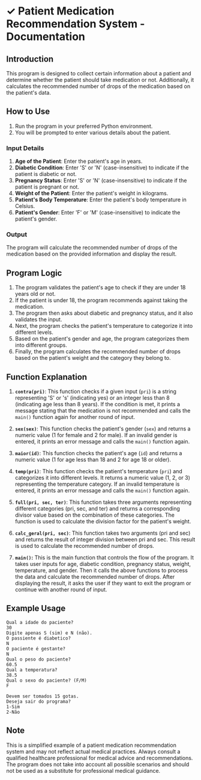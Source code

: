 # ✓  Patient Medication Recommendation System - Documentation

## Introduction
This program is designed to collect certain information about a patient and determine whether the patient should take medication or not. Additionally, it calculates the recommended number of drops of the medication based on the patient's data.

## How to Use
1. Run the program in your preferred Python environment.
2. You will be prompted to enter various details about the patient.

### Input Details
1. **Age of the Patient**: Enter the patient's age in years.
2. **Diabetic Condition**: Enter 'S' or 'N' (case-insensitive) to indicate if the patient is diabetic or not.
3. **Pregnancy Status**: Enter 'S' or 'N' (case-insensitive) to indicate if the patient is pregnant or not.
4. **Weight of the Patient**: Enter the patient's weight in kilograms.
5. **Patient's Body Temperature**: Enter the patient's body temperature in Celsius.
6. **Patient's Gender**: Enter 'F' or 'M' (case-insensitive) to indicate the patient's gender.

### Output
The program will calculate the recommended number of drops of the medication based on the provided information and display the result.

## Program Logic

1. The program validates the patient's age to check if they are under 18 years old or not.
2. If the patient is under 18, the program recommends against taking the medication.
3. The program then asks about diabetic and pregnancy status, and it also validates the input.
4. Next, the program checks the patient's temperature to categorize it into different levels.
5. Based on the patient's gender and age, the program categorizes them into different groups.
6. Finally, the program calculates the recommended number of drops based on the patient's weight and the category they belong to.

## Function Explanation

1. **`contra(pri)`**: This function checks if a given input (`pri`) is a string representing 'S' or 's' (indicating yes) or an integer less than 8 (indicating age less than 8 years). If the condition is met, it prints a message stating that the medication is not recommended and calls the `main()` function again for another round of input.

2. **`sex(sex)`**: This function checks the patient's gender (`sex`) and returns a numeric value (1 for female and 2 for male). If an invalid gender is entered, it prints an error message and calls the `main()` function again.

3. **`maior(id)`**: This function checks the patient's age (`id`) and returns a numeric value (1 for age less than 18 and 2 for age 18 or older).

4. **`temp(pri)`**: This function checks the patient's temperature (`pri`) and categorizes it into different levels. It returns a numeric value (1, 2, or 3) representing the temperature category. If an invalid temperature is entered, it prints an error message and calls the `main()` function again.

5. **`full(pri, sec, ter)`**: This function takes three arguments representing different categories (pri, sec, and ter) and returns a corresponding divisor value based on the combination of these categories. The function is used to calculate the division factor for the patient's weight.

6. **`calc_geral(pri, sec)`**: This function takes two arguments (pri and sec) and returns the result of integer division between pri and sec. This result is used to calculate the recommended number of drops.

7. **`main()`:** This is the main function that controls the flow of the program. It takes user inputs for age, diabetic condition, pregnancy status, weight, temperature, and gender. Then it calls the above functions to process the data and calculate the recommended number of drops. After displaying the result, it asks the user if they want to exit the program or continue with another round of input.

## Example Usage

```
Qual a idade do paciente?
30
Digite apenas S (sim) e N (não).
O passiente é diabetico?
N
O paciente é gestante?
N
Qual o peso do paciente?
60.5
Qual a temperatura? 
38.5
Qual o sexo do paciente? (F/M)
F

Devem ser tomados 15 gotas.
Deseja sair do programa?
1-Sim
2-Não
```

## Note
This is a simplified example of a patient medication recommendation system and may not reflect actual medical practices. Always consult a qualified healthcare professional for medical advice and recommendations. The program does not take into account all possible scenarios and should not be used as a substitute for professional medical guidance.
